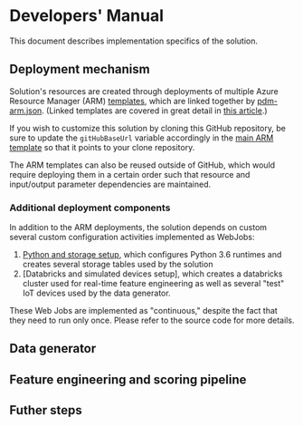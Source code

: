 # Developers' Manual

This document describes implementation specifics of the solution.

## Deployment mechanism

Solution's resources are created through deployments of multiple Azure Resource Manager (ARM) [templates](../src/ARMTemplates), which are linked together by [pdm-arm.json](../src/ARMTemplates/pdm-arm.json). (Linked templates are covered in great detail in [this article](https://docs.microsoft.com/en-us/azure/azure-resource-manager/resource-group-linked-templates).)

If you wish to customize this solution by cloning this GitHub repository, be sure to update the ```gitHubBaseUrl``` variable accordingly in the [main ARM template](../src/ARMTemplates/pdm-arm.json#L60) so that it points to your clone repository.

The ARM templates can also be reused outside of GitHub, which would require deploying them in a certain order such that resource and input/output parameter dependencies are maintained.

### Additional deployment components

In addition to the ARM deployments, the solution depends on custom several custom configuration activities implemented as WebJobs:

1. [Python and storage setup](../src/WebApp/App_Data/jobs/continuous/PythonAndStorageSetup), which configures Python 3.6 runtimes and creates several storage tables used by the solution
2. [Databricks and simulated devices setup], which creates a databricks cluster used for real-time feature engineering as well as several "test" IoT devices used by the data generator.

These Web Jobs are implemented as "continuous," despite the fact that they need to run only once. Please refer to the source code for more details.

## Data generator



## Feature engineering and scoring pipeline

## Futher steps
